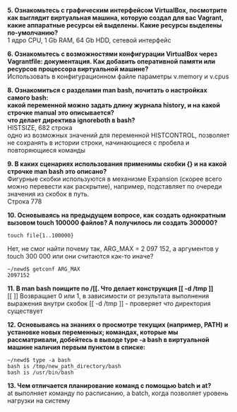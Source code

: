 **5. Ознакомьтесь с графическим интерфейсом VirtualBox, посмотрите как выглядит виртуальная машина, которую создал для вас Vagrant, какие аппаратные ресурсы ей выделены. Какие ресурсы выделены по-умолчанию?**  
1 ядро CPU, 1 Gb RAM, 64 Gb HDD, сетевой интерфейс  

**6. Ознакомьтесь с возможностями конфигурации VirtualBox через Vagrantfile: документация. Как добавить оперативной памяти или ресурсов процессора виртуальной машине?**  
Использовать в конфигурационном файле параметры v.memory и v.cpus

**8. Ознакомиться с разделами man bash, почитать о настройках самого bash:**  
**какой переменной можно задать длину журнала history, и на какой строчке manual это описывается?**    
**что делает директива ignoreboth в bash?**    
HISTSIZE, 682 строка  
одно из возможных значений для переменной HISTCONTROL,
позволяет не сохранять в истории строки, начинающиеся с пробела и повторяющиеся команды  

**9. В каких сценариях использования применимы скобки {} и на какой строчке man bash это описано?**  
Фигурные скобки используются в механизме Expansion (скорее всего можно перевести как раскрытие), например, подставляет по очереди значения из скобок в путь.  
Строка 778  

**10. Основываясь на предыдущем вопросе, как создать однократным вызовом touch 100000 файлов? А получилось ли создать 300000?**  
```
touch file{1..100000}
```
Нет, не смог найти почему так, ARG_MAX = 2 097 152, а аргументов у touch 300 000 или они считаются как-то иначе?
```
~/newd$ getconf ARG_MAX
2097152
```

**11. В man bash поищите по /\[\[. Что делает конструкция [[ -d /tmp ]]**  
[[ ]] Возвращает 0 или 1, в зависимости от результата выполнения выражения внутри скобок
[[ -d /tmp ]] - проверяет что директория существует

**12. Основываясь на знаниях о просмотре текущих (например, PATH) и установке новых переменных; командах, которые мы рассматривали, добейтесь в выводе type -a bash в виртуальной машине наличия первым пунктом в списке:**  
```
~/newd$ type -a bash
bash is /tmp/new_path_directory/bash
bash is /usr/bin/bash
```

**13. Чем отличается планирование команд с помощью batch и at?**  
at выполняет команду по расписанию, а batch, когда позволяет уровень нагрузки на систему  








   

